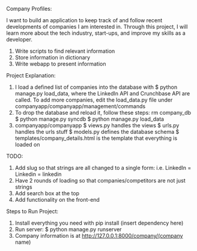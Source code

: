 Company Profiles:

I want to build an application to keep track of and follow recent developments of companies I am interested in. 
Through this project, I will learn more about the tech industry, start-ups, and improve my skills as a developer.

1. Write scripts to find relevant information
2. Store information in dictionary
3. Write webapp to present information

Project Explanation:
1. I load a defined list of companies into the database with $ python manage.py load_data, where the LinkedIn API and Crunchbase API are called.
   To add more companies, edit the load_data.py file under companyapp/companyapp/management/commands
2. To drop the database and reload it, follow these steps:
   rm company_db
   $ python manage.py syncdb
   $ python manage.py load_data
3. companyapp/companyapp
   $ views.py handles the views
   $ urls.py handles the urls stuff
   $ models.py defines the database schema
   $ templates/company_details.html is the template that everything is loaded on

TODO:
1. Add slug so that strings are all changed to a single form: i.e. LinkedIn = Linkedin = linkedin
2. Have 2 rounds of loading so that companies/competitors are not just strings
3. Add search box at the top
4. Add functionality on the front-end

Steps to Run Project:

1. Install everything you need with pip install (insert dependency here)
2. Run server: $ python manage.py runserver
3. Company information is at http://127.0.0.1:8000/company/(company name)
